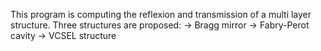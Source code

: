 This program is computing the reflexion and transmission of a multi layer structure.
Three structures are proposed:
-> Bragg mirror
-> Fabry-Perot cavity
-> VCSEL structure
